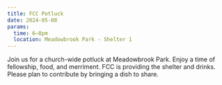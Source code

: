 ```yaml
---
title: FCC Potluck
date: 2024-05-08
params:
  time: 6–8pm
  location: Meadowbrook Park - Shelter 1
---
```


Join us for a church-wide potluck at Meadowbrook Park. Enjoy a time of fellowship, food, and merriment. FCC is providing the shelter and drinks. Please plan to contribute by bringing a dish to share. 
